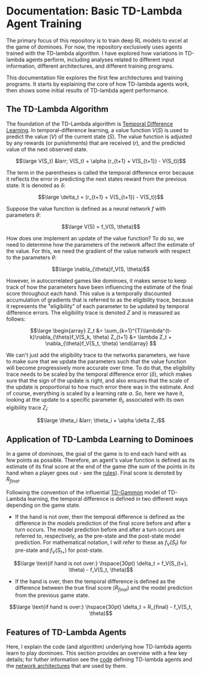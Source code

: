 # Documentation: Basic TD-Lambda Agent Training

The primary focus of this repository is to train deep RL models to excel at 
the game of dominoes. For now, the repository exclusively uses agents trained
with the TD-lambda algorithm. I have explored how variations in TD-lambda 
agents perform, including analyses related to different input information, 
different architectures, and different training programs. 

This documentation file explores the first few architectures and training 
programs. It starts by explaining the core of how TD-lambda agents work, then
shows some initial results of TD-lambda agent performance. 

## The TD-Lambda Algorithm
The foundation of the TD-Lambda algorithm is 
[Temporal Difference Learning](https://en.wikipedia.org/wiki/Temporal_difference_learning).
In temporal-difference learning, a value function $V(S)$ is used to predict 
the value ($V$) of the current state ($S$). The value function is adjusted by
any rewards (or punishments) that are received ($r$), and the predicted
value of the next observed state. 

$$\large V(S_t) &larr; V(S_t) + \alpha (r_{t+1} + V(S_{t+1}) - V(S_t))$$

The term in the parentheses is called the temporal difference error because it
reflects the error in predicting the next states reward from the previous 
state. It is denoted as $\delta$:

$$\large \delta_t = (r_{t+1} + V(S_{t+1}) - V(S_t))$$ 

Suppose the value function is defined as a neural network $f$ with parameters 
$\theta$: 

$$\large V(S) = f_V(S, \theta)$$ 

How does one implement an update of the value function? To do so, we need to
determine how the parameters of the network affect the estimate of the value.
For this, we need the gradient of the value network with respect to the 
parameters $\theta$:

$$\large \nabla_{\theta}f_V(S, \theta)$$

However, in autocorrelated games like dominoes, it makes sense to keep track
of how the parameters have been influencing the estimate of the final score
throughout each hand. This value is a temporally discounted accumulation of
gradients that is referred to as the eligibility trace, because it represents
the "eligibility" of each parameter to be updated by temporal difference 
errors. The eligibility trace is denoted $Z$ and is measured as follows:

$$\large
\begin{array}
Z_t &= \sum_{k=1}^{T}\lambda^{t-k}\nabla_{\theta}f_V(S_k, \theta)
Z_{t+1} &= \lambda Z_t + \nabla_{\theta}f_V(S_t, \theta)
\end{array}
$$

We can't just add the eligibility trace to the networks parameters, we have to
make sure that we update the parameters such that the value function will 
become progressively more accurate over time. To do that, the eligibility 
trace needs to be scaled by the temporal difference error ($\delta$), which 
makes sure that the sign of the update is right, and also ensures that the 
scale of the update is proportional to how much error there was in the 
estimate. And of course, everything is scaled by a learning rate $\alpha$. So,
here we have it, looking at the update to a specific parameter $\theta_i$, 
associated with its own elgibility trace $Z_i$:

$$\large \theta_i &larr; \theta_i + \alpha \delta Z_i$$

## Application of TD-Lambda Learning to Dominoes
In a game of dominoes, the goal of the game is to end each hand with as few
points as possible. Therefore, an agent's value function is defined as its
estimate of its final score at the end of the game (the sum of the points in
its hand when a player goes out - see the [rules](dominoeRules.md)). Final 
score is denoted by $R_{final}$. 

Following the convention of the influential 
[TD-Gammon](https://en.wikipedia.org/wiki/TD-Gammon) model of TD-Lambda 
learning, the temporal difference is defined in two different ways depending 
on the game state. 
- If the hand is not over, then the temporal difference is 
  defined as the difference in the models prediction of the final score before
  and after a turn occurs. The model prediction before and after a turn occurs 
  are referred to, respectively, as the pre-state and the post-state model 
  prediction. For mathematical notation, I will refer to these as $f_V(S_t)$ for
  pre-state and $f_V(S_{t+})$ for post-state.

$$\large \text{if hand is not over:} \hspace{30pt}
\delta_t = f_V(S_{t+}, \theta) - f_V(S_t, \theta)$$

- If the hand is over, then the temporal difference is defined as the
  difference between the true final score ($R_{final}$) and the model
  prediction from the previous game state.
  
$$\large \text{if hand is over:} \hspace{30pt}
\delta_t = R_{final} - f_V(S_t, \theta)$$



## Features of TD-Lambda Agents
Here, I explain the code (and algorithm) underlying how TD-lambda agents
learn to play dominoes. This section provides an overview with a few key
details; for futher information see the [code](../dominoes/agents/tdAgents.py)
defining TD-lambda agents and the 
[network architectures](../dominoes/networks.py) that are used by them. 








